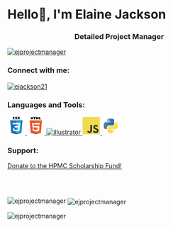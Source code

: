 # Hello🌱, I'm Elaine Jackson
<h3 align="center">Detailed Project Manager</h3>

<p align="left"> <a href="https://github.com/ryo-ma/github-profile-trophy"><img src="https://github-profile-trophy.vercel.app/?username=ejprojectmanager" alt="ejprojectmanager" /></a> </p>

<h3 align="left">Connect with me:</h3>
<p align="left">
<a href="https://linkedin.com/in/ejackson21" target="blank"><img align="center" src="https://raw.githubusercontent.com/rahuldkjain/github-profile-readme-generator/master/src/images/icons/Social/linked-in-alt.svg" alt="ejackson21" height="30" width="40" /></a>
</p>

<h3 align="left">Languages and Tools:</h3>
<p align="left"> <a href="https://www.w3schools.com/css/" target="_blank" rel="noreferrer"> <img src="https://raw.githubusercontent.com/devicons/devicon/master/icons/css3/css3-original-wordmark.svg" alt="css3" width="40" height="40"/> </a> <a href="https://www.w3.org/html/" target="_blank" rel="noreferrer"> <img src="https://raw.githubusercontent.com/devicons/devicon/master/icons/html5/html5-original-wordmark.svg" alt="html5" width="40" height="40"/> </a> <a href="https://www.adobe.com/in/products/illustrator.html" target="_blank" rel="noreferrer"> <img src="https://www.vectorlogo.zone/logos/adobe_illustrator/adobe_illustrator-icon.svg" alt="illustrator" width="40" height="40"/> </a> <a href="https://developer.mozilla.org/en-US/docs/Web/JavaScript" target="_blank" rel="noreferrer"> <img src="https://raw.githubusercontent.com/devicons/devicon/master/icons/javascript/javascript-original.svg" alt="javascript" width="40" height="40"/> </a> <a href="https://www.python.org" target="_blank" rel="noreferrer"> <img src="https://raw.githubusercontent.com/devicons/devicon/master/icons/python/python-original.svg" alt="python" width="40" height="40"/> </a> </p>

<h3 align="left">Support:</h3>

<p><a href="https://ko-fi.com/Donate to the HPMC Scholarship Fund!"> Donate to the HPMC Scholarship Fund!</a></p><br><br>

<p><img align="left" src="https://github-readme-stats.vercel.app/api/top-langs?username=ejprojectmanager&show_icons=true&locale=en&layout=compact" alt="ejprojectmanager" /></p>

<p>&nbsp;<img align="center" src="https://github-readme-stats.vercel.app/api?username=ejprojectmanager&show_icons=true&locale=en" alt="ejprojectmanager" /></p>

<p><img align="center" src="https://github-readme-streak-stats.herokuapp.com/?user=ejprojectmanager&" alt="ejprojectmanager" /></p>
